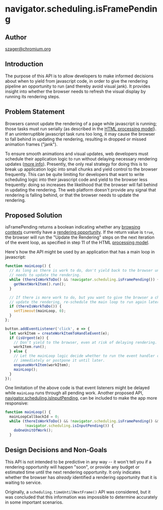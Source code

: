 # navigator.scheduling.isFramePending

## Author
szager@chromium.org

## Introduction 
The purpose of this API is to allow developers to make informed decisions about when to yield from javascript code, in order to give the rendering pipeline an opportunity to run (and thereby avoid visual jank). It provides insight into whether the browser needs to refresh the visual display by running its rendering steps.

## Problem Statement 
Browsers cannot update the rendering of a page while javascript is running; those tasks must run serially (as described in the [HTML processing model](https://html.spec.whatwg.org/multipage/webappapis.html#event-loop-processing-model)). If an uninterruptible javascript task runs too long, it may cause the browser to fall behind in updating the rendering, resulting in dropped or missed animation frames ("jank").

To ensure smooth animations and visual updates, web developers must schedule their application logic to run without delaying necessary rendering updates ([more info](https://developers.google.com/web/fundamentals/performance/rendering/optimize-javascript-execution)). Presently, the only real strategy for doing this is to break up application logic into small chunks and yield control to the browser frequently. This can be quite limiting for developers that want to write scheduling logic into their javascript code and yield to the browser less frequently: doing so increases the likelihood that the browser will fall behind in updating the rendering. The web platform doesn't provide any signal that rendering is falling behind, or that the browser needs to update the rendering.

## Proposed Solution
isFramePending returns a boolean indicating whether any [browsing contexts](https://html.spec.whatwg.org/multipage/browsers.html#concept-document-bc) currently have a [rendering opportunity](https://html.spec.whatwg.org/multipage/webappapis.html#rendering-opportunity). If the return value is `true`, the browser will run the "Update the Rendering" steps on the next iteration of the event loop, as specified in step 11 of the HTML [processing model](https://html.spec.whatwg.org/multipage/webappapis.html#event-loop-processing-model).

Here's how the API might be used by an application that has a main loop in javascript:

```javascript
function mainLoop() {
  // As long as there is work to do, don't yield back to the browser until it
  // needs to update the rendering.
  while (thereIsWorkToDo() && !navigator.scheduling.isFramePending()) {
    getNextWorkItem().run();
  }

  // If there is more work to do, but you want to give the browser a chance to
  // update the rendering, re-schedule the main loop to run again later.
  if (thereIsWorkToDo()) {
    setTimeout(mainLoop, 0);
  }
};

button.addEventListener('click', e => {
  let workItem = createWorkItemToHandleEvent(e);
  if (isUrgent(e)) {
    // Don't yield to the browser, even at risk of delaying rendering.
    workItem.run();
  } else {
    // Let the mainLoop logic decide whether to run the event handler code
    // immediately or postpone it until later.
    enqueueWorkItem(workItem);
    mainLoop();
  }
});
```

One limitation of the above code is that event listeners might be delayed while `mainLoop` runs through all pending work. Another proposed API, [navigator.scheduling.isInputPending](https://github.com/WICG/is-input-pending), can be included to make the app more responsive:

```javascript
function mainLoop() {
  mainLoopCallbackId = 0;
  while (thereIsWorkToDo() && !navigator.scheduling.isFramePending() &&
         !navigator.scheduling.isInputPending()) {
    doOneUnitOfWork();
  }

```

## Design Decisions and Non-Goals

This API is not intended to be predictive in any way -- it won't tell you if a rendering opportunity will happen "soon", or provide any budget or estimated time until the next rendering opportunity. It only indicates whether the browser has *already* identified a rendering opportunity that it is waiting to service.

Originally, a `scheduling.timeUntilNextFrame()` API was considered, but it was concluded that this information was impossible to determine accurately in some important scenarios.
